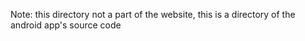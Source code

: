 Note: this directory not a part of the website, this is a directory of the android app's source code
